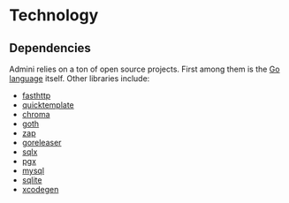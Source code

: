 <!--- Code generated by projectforge.dev using code from the [core] module, which is under license [CC0] -->
# Technology

## Dependencies

Admini relies on a ton of open source projects. First among them is the [Go language][1] itself. Other libraries include:

- [fasthttp][2]
- [quicktemplate][3]
- [chroma][4]
- [goth][5]
- [zap][6]
- [goreleaser][7]
- [sqlx][8]
- [pgx][9]
- [mysql][10]
- [sqlite][11]
- [xcodegen][12]


[1]: https://golang.org "What a great contribution to the world of engineering"
[2]: https://github.com/valyala/fasthttp "So much faster than the stdlib, and only slightly more annoying to work with"
[3]: https://github.com/valyala/quicktemplate "The only compile-time template engine that lets you control whitespace"
[4]: https://github.com/alecthomas/chroma "Renders a syntax-highlighted table in a surprisingly small amount of time"
[5]: https://github.com/markbates/goth "Handles OAuth for dozens of providers, works every time"
[6]: https://go.uber.org/zap "Crazy fast logging, with a custom encoder to dump tons of debug info"
[7]: https://goreleaser.com "Builds projects in all sorts of formats"
[8]: https://github.com/jmoiron/sqlx "Provides enhancements to the stdlib's sql package, super handy"
[9]: https://github.com/jackc/pgx "Handles (most of) the crazy types that PostgreSQL supports"
[10]: https://github.com/go-sql-driver/mysql "The Golang MySQL driver, does what it says on the tin"
[11]: https://modernc.org/sqlite "A version of SQLite that was compiled to Go by a machine"
[12]: https://github.com/yonaskolb/XcodeGen "Generates messy iOS XCode projects"
